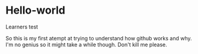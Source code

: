 # Hello-world
Learners test

So this is my first atempt at trying to understand how github works and why.
I'm no genius so it might take a while though.
Don't kill me please.
